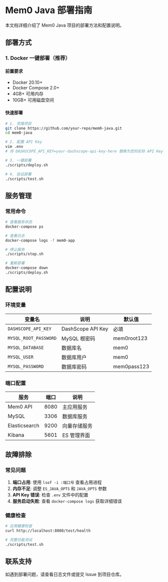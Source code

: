 # Mem0 Java 部署指南

本文档详细介绍了 Mem0 Java 项目的部署方法和配置说明。

## 部署方式

### 1. Docker 一键部署（推荐）

#### 前置要求

- Docker 20.10+
- Docker Compose 2.0+
- 4GB+ 可用内存
- 10GB+ 可用磁盘空间

#### 快速部署

```bash
# 1. 克隆项目
git clone https://github.com/your-repo/mem0-java.git
cd mem0-java

# 2. 配置 API Key
vim .env
# 将 DASHSCOPE_API_KEY=your-dashscope-api-key-here 替换为您的实际 API Key

# 3. 一键部署
./scripts/deploy.sh

# 4. 验证部署
./scripts/test.sh
```

## 服务管理

### 常用命令

```bash
# 查看服务状态
docker-compose ps

# 查看日志
docker-compose logs -f mem0-app

# 停止服务
./scripts/stop.sh

# 重新部署
docker-compose down
./scripts/deploy.sh
```

## 配置说明

### 环境变量

| 变量名 | 说明 | 默认值 |
|--------|------|--------|
| `DASHSCOPE_API_KEY` | DashScope API Key | 必填 |
| `MYSQL_ROOT_PASSWORD` | MySQL 根密码 | mem0root123 |
| `MYSQL_DATABASE` | 数据库名 | mem0 |
| `MYSQL_USER` | 数据库用户 | mem0 |
| `MYSQL_PASSWORD` | 数据库密码 | mem0pass123 |

### 端口配置

| 服务 | 端口 | 说明 |
|------|------|------|
| Mem0 API | 8080 | 主应用服务 |
| MySQL | 3306 | 数据库服务 |
| Elasticsearch | 9200 | 向量存储服务 |
| Kibana | 5601 | ES 管理界面 |

## 故障排除

### 常见问题

1. **端口占用**: 使用 `lsof -i :端口号` 查看占用进程
2. **内存不足**: 调整 `ES_JAVA_OPTS` 和 `JAVA_OPTS` 参数
3. **API Key 错误**: 检查 `.env` 文件中的配置
4. **服务启动失败**: 查看 `docker-compose logs` 获取详细错误

### 健康检查

```bash
# 应用健康检查
curl http://localhost:8080/test/health

# 完整功能测试
./scripts/test.sh
```

## 联系支持

如遇到部署问题，请查看日志文件或提交 Issue 到项目仓库。 